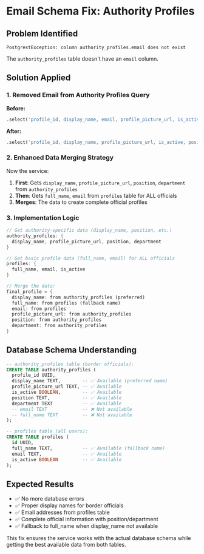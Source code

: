# Email Schema Fix: Authority Profiles

## Problem Identified
```
PostgrestException: column authority_profiles.email does not exist
```

The `authority_profiles` table doesn't have an `email` column.

## Solution Applied

### 1. Removed Email from Authority Profiles Query
**Before:**
```dart
.select('profile_id, display_name, email, profile_picture_url, is_active, position, department')
```

**After:**
```dart
.select('profile_id, display_name, profile_picture_url, is_active, position, department')
```

### 2. Enhanced Data Merging Strategy
Now the service:
1. **First**: Gets `display_name`, `profile_picture_url`, `position`, `department` from `authority_profiles`
2. **Then**: Gets `full_name`, `email` from `profiles` table for ALL officials
3. **Merges**: The data to create complete official profiles

### 3. Implementation Logic
```dart
// Get authority-specific data (display_name, position, etc.)
authority_profiles: {
  display_name, profile_picture_url, position, department
}

// Get basic profile data (full_name, email) for ALL officials
profiles: {
  full_name, email, is_active
}

// Merge the data:
final_profile = {
  display_name: from authority_profiles (preferred)
  full_name: from profiles (fallback name)
  email: from profiles
  profile_picture_url: from authority_profiles
  position: from authority_profiles
  department: from authority_profiles
}
```

## Database Schema Understanding
```sql
-- authority_profiles table (border officials):
CREATE TABLE authority_profiles (
  profile_id UUID,
  display_name TEXT,        -- ✅ Available (preferred name)
  profile_picture_url TEXT, -- ✅ Available
  is_active BOOLEAN,        -- ✅ Available
  position TEXT,            -- ✅ Available
  department TEXT           -- ✅ Available
  -- email TEXT             -- ❌ Not available
  -- full_name TEXT         -- ❌ Not available
);

-- profiles table (all users):
CREATE TABLE profiles (
  id UUID,
  full_name TEXT,           -- ✅ Available (fallback name)
  email TEXT,               -- ✅ Available
  is_active BOOLEAN         -- ✅ Available
);
```

## Expected Results
- ✅ No more database errors
- ✅ Proper display names for border officials
- ✅ Email addresses from profiles table
- ✅ Complete official information with position/department
- ✅ Fallback to full_name when display_name not available

This fix ensures the service works with the actual database schema while getting the best available data from both tables.